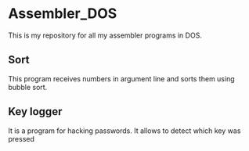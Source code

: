 # Assembler_DOS
This is my repository for all my assembler programs in DOS.

## Sort
This program receives numbers in argument line and sorts them using bubble sort.

## Key logger
It is a program for hacking passwords. It allows to detect which key was pressed
